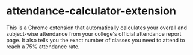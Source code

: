 # attendance-calculator-extension
This is a Chrome extension that automatically calculates your overall and subject-wise attendance from your college's official attendance report page. It also tells you the exact number of classes you need to attend to reach a 75% attendance rate.

